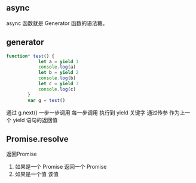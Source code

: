 ## async
async 函数就是 Generator 函数的语法糖。

## generator
```js
function* test() {
            let a = yield 1
            console.log(a)
            let b = yield 2
            console.log(b)
            let c = yield 3
            console.log(c)
        }
        var g = test()
```
通过 g.next() 一步一步调用
每一步调用 执行到 yield 关键字
通过传参 作为上一个 yield 语句的返回值

## Promise.resolve
返回Promise
1. 如果是一个 Promise 返回一个 Promise
2. 如果是一个值 该值
